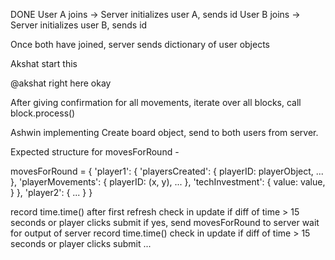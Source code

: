 DONE
User A joins -> Server initializes user A, sends id
User B joins -> Server initializes user B, sends id

Once both have joined, server sends dictionary of user objects


Akshat start this
<!-- @akshat time loop how? -->
@akshat right here okay


After giving confirmation for all movements, iterate over all blocks, call block.process()

Ashwin implementing
Create board object, send to both users from server.



Expected structure for movesForRound -

movesForRound = {
    'player1': {
        'playersCreated': {
            playerID: playerObject,
            ...
        },
        'playerMovements': {
            playerID: (x, y),
            ...
        },
        'techInvestment': {
            value: value,
        }
    },
    'player2': {
        ...
    }
}




record time.time() after first refresh
check in update if diff of time > 15 seconds or player clicks submit
if yes, send movesForRound to server
wait for output of server
record time.time()
check in update if diff of time > 15 seconds or player clicks submit
...